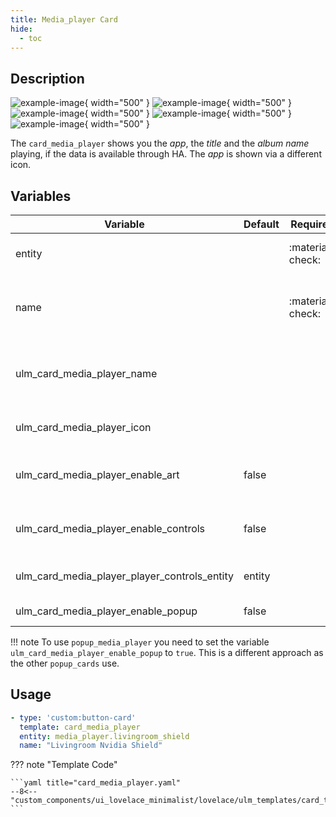 ```yaml
---
title: Media_player Card
hide:
  - toc
---
```


<!-- markdownlint-disable MD046 -->

## Description

![example-image](../../assets/img/ulm_cards/card_media_player.png){ width="500" }
![example-image](../../assets/img/ulm_cards/card_media_player_icon.png){ width="500" }
![example-image](../../assets/img/ulm_cards/card_media_player_art.png){ width="500" }
![example-image](../../assets/img/ulm_cards/card_media_player_controls.png){ width="500" }
![example-image](../../assets/img/ulm_cards/card_media_player_art_controls.png){ width="500" }

The `card_media_player` shows you the _app_, the _title_ and the _album name_ playing, if the data is available through HA. The _app_ is shown via a different icon.

## Variables

| Variable                                     | Default | Required         | Notes                                 |
| -------------------------------------------- | ------- | ---------------- | ------------------------------------- |
| entity                                       |         | :material-check: | The media-player entity               |
| name                                         |         | :material-check: | Name to display for your media-player |
| ulm_card_media_player_name                   |         |                  | Name to display for your media-player |
| ulm_card_media_player_icon                   |         |                  | Change the icon displayed             |
| ulm_card_media_player_enable_art             | false   |                  | Enable album picture on background    |
| ulm_card_media_player_enable_controls        | false   |                  | Enable controls bellow the title      |
| ulm_card_media_player_player_controls_entity | entity  |                  | Change the controlled entity          |
| ulm_card_media_player_enable_popup           | false   |                  | Enable pop-up                         |

!!! note
    To use `popup_media_player` you need to set the variable `ulm_card_media_player_enable_popup` to `true`. This is a different approach as the other `popup_cards` use.

## Usage

```yaml
- type: 'custom:button-card'
  template: card_media_player
  entity: media_player.livingroom_shield
  name: "Livingroom Nvidia Shield"
```

??? note "Template Code"

    ```yaml title="card_media_player.yaml"
    --8<-- "custom_components/ui_lovelace_minimalist/lovelace/ulm_templates/card_templates/cards/card_media_player.yaml"
    ```
